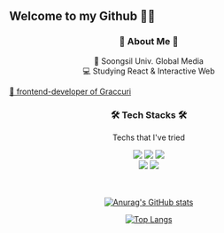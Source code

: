 ## Welcome to my Github 🙌🏻

<h3 align=center> 🤍 About Me 🤍 </h3>
<p align=center> 🏫 Soongsil Univ. Global Media <br>
💻 Studying React & Interactive Web <br> </p>
<a href="https://github.com/gracurri"> 🍞 frontend-developer of Graccuri </a>


<br>

<h3 align=center> 🛠 Tech Stacks 🛠 </h3>
<p align=center>Techs that I've tried</p>

<div align=center>
<img src="https://img.shields.io/badge/HTML5-E34F26?style=flat-square&logo=HTML5&logoColor=white"/></a>
<img src="https://img.shields.io/badge/CSS3-1572B6?style=flat-square&logo=CSS3&logoColor=white"/></a>
<img src="https://img.shields.io/badge/JavaScript-F7DF1E?style=flat-square&logo=JavaScript&logoColor=white"/></a>
</div>

<div align=center>
<img src="https://img.shields.io/badge/Python-3766AB?style=flat-square&logo=Python&logoColor=white"/></a>
<img src="https://img.shields.io/badge/C++-00599C?style=flat-square&logo=C++&logoColor=white"/></a>
</div>

<br>
<br>


<div align=center>
    
[![Anurag's GitHub stats](https://github-readme-stats.vercel.app/api?username=intersoom&theme=vue&show_icons=true)](https://github.com/intersoom)
    
[![Top Langs](https://github-readme-stats.vercel.app/api/top-langs/?username=intersoom&theme=vue&show_icons=true&layout=compact)](https://github.com/intersoom)

</div>







    











<!--
**intersoom/intersoom** is a ✨ _special_ ✨ repository because its `README.md` (this file) appears on your GitHub profile.

Here are some ideas to get you started:

- 🔭 I’m currently working on ...
- 🌱 I’m currently learning ...
- 👯 I’m looking to collaborate on ...
- 🤔 I’m looking for help with ...
- 💬 Ask me about ...
- 📫 How to reach me: ...
- 😄 Pronouns: ...
- ⚡ Fun fact: ...
-->
